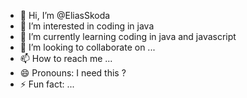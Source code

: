 - 👋 Hi, I’m @EliasSkoda
- 👀 I’m interested in coding in java 
- 🌱 I’m currently learning coding in java and javascript 
- 💞️ I’m looking to collaborate on ...
- 📫 How to reach me ...
- 😄 Pronouns: I need this ? 
- ⚡ Fun fact: ...

<!---
EliasSkoda/EliasSkoda is a ✨ special ✨ repository because its `README.md` (this file) appears on your GitHub profile.
You can click the Preview link to take a look at your changes.
--->
